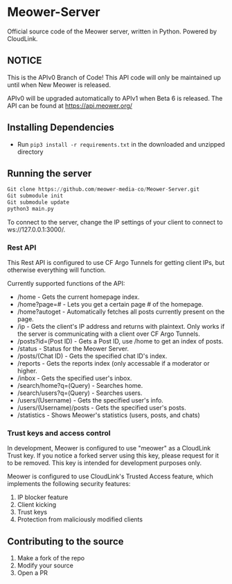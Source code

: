 # Meower-Server
Official source code of the Meower server, written in Python. Powered by CloudLink. 

## NOTICE
This is the APIv0 Branch of Code! This API code will only be maintained up until when New Meower is released.

APIv0 will be upgraded automatically to APIv1 when Beta 6 is released. The API can be found at https://api.meower.org/

## Installing Dependencies
* Run `pip3 install -r requirements.txt` in the downloaded and unzipped directory

## Running the server

```py
Git clone https://github.com/meower-media-co/Meower-Server.git
Git submodule init
Git submodule update
python3 main.py
```

To connect to the server, change the IP settings of your client to connect to ws://127.0.0.1:3000/.

### Rest API

This Rest API is configured to use CF Argo Tunnels for getting client IPs, but otherwise everything will function.

Currently supported functions of the API:

* /home - Gets the current homepage index.
* /home?page=# - Lets you get a certain page # of the homepage.
* /home?autoget - Automatically fetches all posts currently present on the page.
* /ip - Gets the client's IP address and returns with plaintext. Only works if the server is communicating with a client over CF Argo Tunnels.
* /posts?id=(Post ID) - Gets a Post ID, use /home to get an index of posts.
* /status - Status for the Meower Server.
* /posts/(Chat ID) - Gets the specified chat ID's index.
* /reports - Gets the reports index (only accessable if a moderator or higher.
* /inbox - Gets the specified user's inbox.
* /search/home?q=(Query) - Searches home.
* /search/users?q=(Query) - Searches users.
* /users/(Username) - Gets the specified user's info.
* /users/(Username)/posts - Gets the specified user's posts.
* /statistics - Shows Meower's statistics (users, posts, and chats)
### Trust keys and access control

In development, Meower is configured to use "meower" as a CloudLink Trust key. If you notice a forked server using this key, please request for it to be removed. This key is intended for development purposes only.

Meower is configured to use CloudLink's Trusted Access feature, which implements the following security features:
1. IP blocker feature
2. Client kicking
3. Trust keys
4. Protection from maliciously modified clients

## Contributing to the source

1. Make a fork of the repo
2. Modify your source
3. Open a PR
